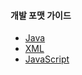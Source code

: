 #### 개발 포맷 가이드

*   [Java](./java/java-forrmat-guide.md)
*   [XML](./xml/xml-forrmat-guide.md)
*   [JavaScript](./js/js-forrmat-guide.md)
